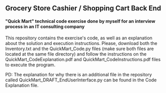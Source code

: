 ## Grocery Store Cashier / Shopping Cart Back End

#### "Quick Mart" technical code exercise done by myself for an interview process in an IT consulting company  

This repository contains the exercise's code, as well as an explanation about the solution and execution instructions. Please, download both the Inventory.txt and the QuickMart_Code.py files (make sure both files are located at the same file directory) and follow the instructions on the QuickMart_CodeExplanation.pdf and QuickMart_CodeInstructions.pdf files to execute the program.

PD: The explanation for why there is an additional file in the repository called QuickMart_DRAFT_EndUserInterface.py can be found in the Code Explanation file.
